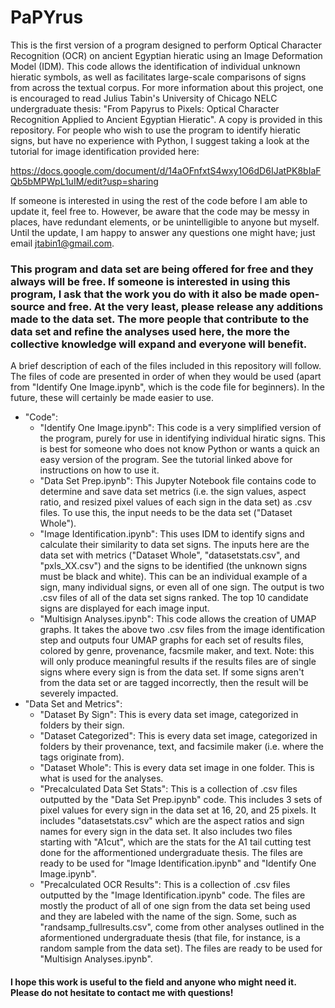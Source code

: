 # PaPYrus
This is the first version of a program designed to perform Optical Character Recognition (OCR) on ancient Egyptian hieratic using an Image Deformation Model (IDM). This code allows the identification of individual unknown hieratic symbols, as well as facilitates large-scale comparisons of signs from across the textual corpus. For more information about this project, one is encouraged to read Julius Tabin's University of Chicago NELC undergraduate thesis: "From Papyrus to Pixels: Optical Character Recognition Applied to Ancient Egyptian Hieratic". A copy is provided in this repository. For people who wish to use the program to identify hieratic signs, but have no experience with Python, I suggest taking a look at the tutorial for image identification provided here:

https://docs.google.com/document/d/14aOFnfxtS4wxy1O6dD6IJatPK8bIaFQb5bMPWpL1uIM/edit?usp=sharing

If someone is interested in using the rest of the code before I am able to update it, feel free to. However, be aware that the code may be messy in places, have redundant elements, or be unintelligible to anyone but myself. Until the update, I am happy to answer any questions one might have; just email jtabin1@gmail.com.

### This program and data set are being offered for free and they always will be free. If someone is interested in using this program, I ask that the work you do with it also be made open-source and free. At the very least, please release any additions made to the data set. The more people that contribute to the data set and refine the analyses used here, the more the collective knowledge will expand and everyone will benefit. 

A brief description of each of the files included in this repository will follow. The files of code are presented in order of when they would be used (apart from "Identify One Image.ipynb", which is the code file for beginners). In the future, these will certainly be made easier to use.

- "Code":
  - "Identify One Image.ipynb": This code is a very simplified version of the program, purely for use in identifying individual hiratic signs. This is best for someone who does not know Python or wants a quick an easy version of the program. See the tutorial linked above for instructions on how to use it.    
  - "Data Set Prep.ipynb": This Jupyter Notebook file contains code to determine and save data set metrics (i.e. the sign values, aspect ratio, and resized pixel values of each sign in the data set) as .csv files. To use this, the input needs to be the data set ("Dataset Whole"). 
  - "Image Identification.ipynb": This uses IDM to identify signs and calculate their similarity to data set signs. The inputs here are the data set  with metrics ("Dataset Whole", "datasetstats.csv", and "pxls_XX.csv") and the signs to be identified (the unknown signs must be black and white). This can be an individual example of a sign, many individual signs, or even all of one sign. The output is two .csv files of all of the data set signs ranked. The top 10 candidate signs are displayed for each image input. 
  - "Multisign Analyses.ipynb": This code allows the creation of UMAP graphs. It takes the above two .csv files from the image identification step and outputs four UMAP graphs for each set of results files, colored by genre, provenance, facsmile maker, and text. Note: this will only produce meaningful results if the results files are of single signs where every sign is from the data set. If some signs aren't from the data set or are tagged incorrectly, then the result will be severely impacted.  
- "Data Set and Metrics":
  - "Dataset By Sign": This is every data set image, categorized in folders by their sign.
  - "Dataset Categorized": This is every data set image, categorized in folders by their provenance, text, and facsimile maker (i.e. where the tags originate from).
  - "Dataset Whole": This is every data set image in one folder. This is what is used for the analyses.
  - "Precalculated Data Set Stats": This is a collection of .csv files outputted by the "Data Set Prep.ipynb" code. This includes 3 sets of pixel values for every sign in the data set at 16, 20, and 25 pixels. It includes "datasetstats.csv" which are the aspect ratios and sign names for every sign in the data set. It also includes two files starting with "A1cut", which are the stats for the A1 tail cutting test done for the afformentioned undergraduate thesis. The files are ready to be used for "Image Identification.ipynb" and "Identify One Image.ipynb".
  -  "Precalculated OCR Results": This is a collection of .csv files outputted by the "Image Identification.ipynb" code. The files are mostly the product of all of one sign from the data set being used and they are labeled with the name of the sign. Some, such as "randsamp_fullresults.csv", come from other analyses outlined in the aformentioned undergraduate thesis (that file, for instance, is a random sample from the data set). The files are ready to be used for "Multisign Analyses.ipynb".

#### I hope this work is useful to the field and anyone who might need it. Please do not hesitate to contact me with questions!
